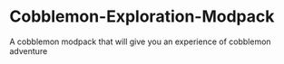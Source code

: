 # Cobblemon-Exploration-Modpack
A cobblemon modpack that will give you an experience of cobblemon adventure
